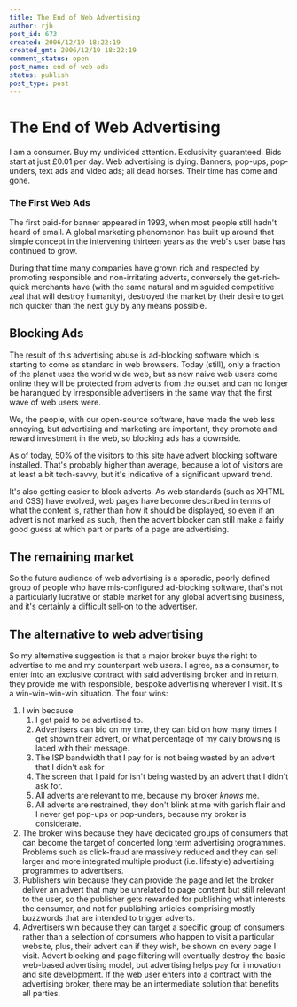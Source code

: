 ```yaml
---
title: The End of Web Advertising
author: rjb
post_id: 673
created: 2006/12/19 18:22:19
created_gmt: 2006/12/19 18:22:19
comment_status: open
post_name: end-of-web-ads
status: publish
post_type: post
---
```


# The End of Web Advertising

I am a consumer. Buy my undivided attention. Exclusivity guaranteed. Bids start at just £0.01 per day. Web advertising is dying. Banners, pop-ups, pop-unders, text ads and video ads; all dead horses. Their time has come and gone.

### The First Web Ads

The first paid-for banner appeared in 1993, when most people still hadn't heard of email.  A global marketing phenomenon has built up around that simple concept in the intervening thirteen years as the web's user base has continued to grow.

During that time many companies have grown rich and respected by promoting responsible and non-irritating adverts, conversely the get-rich-quick merchants have (with the same natural and misguided competitive zeal that will destroy humanity), destroyed the market by their desire to get rich quicker than the next guy by any means possible.

## Blocking Ads

The result of this advertising abuse is ad-blocking software which is starting to come as standard in web browsers. Today (still), only a fraction of the planet uses the world wide web, but as new naive web users come online they will be protected from adverts from the outset and can no longer be harangued by irresponsible advertisers in the same way that the first wave of web users were.

We, the people, with our open-source software, have made the web less annoying, but advertising and marketing are important, they promote and reward investment in the web, so blocking ads has a downside.

As of today, 50% of the visitors to this site have advert blocking software installed.  That's probably higher than average, because a lot of visitors are at least a bit tech-savvy, but it's indicative of a significant upward trend.

It's also getting easier to block adverts. As web standards (such as XHTML and CSS) have evolved, web pages have become described in terms of what the content is, rather than how it should be displayed, so even if an advert is not marked as such, then the advert blocker can still make a fairly good guess at which part or parts of a page are advertising.

## The remaining market

So the future audience of web advertising is a sporadic, poorly defined group of people who have mis-configured ad-blocking software, that's not a particularly lucrative or stable market for any global advertising business, and it's certainly a difficult sell-on to the advertiser.

## The alternative to web advertising

So my alternative suggestion is that a major broker buys the right to advertise to me and my counterpart web users. I agree, as a consumer, to enter into an exclusive contract with said advertising broker and in return, they provide me with responsible, bespoke advertising wherever I visit. It's a win-win-win-win situation. The four wins:

1.  I win because
    1.  I get paid to be advertised to.
    2.  Advertisers can bid on my time, they can bid on how many times I get shown their advert, or what percentage of my daily browsing is laced with their message.
    3.  The ISP bandwidth that I pay for is not being wasted by an advert that I didn't ask for
    4.  The screen that I paid for isn't being wasted by an advert that I didn't ask for.
    5.  All adverts are relevant to me, because my broker _knows_ me.
    6.  All adverts are restrained, they don't blink at me with garish flair and I never get pop-ups or pop-unders, because my broker is considerate.
2.  The broker wins because they have dedicated groups of consumers that can become the target of concerted long term advertising programmes. Problems such as click-fraud are massively reduced and they can sell larger and more integrated multiple product (i.e. lifestyle) advertising programmes to advertisers.
3.  Publishers win because they can provide the page and let the broker deliver an advert that may be unrelated to page content but still relevant to the user, so the publisher gets rewarded for publishing what interests the consumer, and not for publishing articles comprising mostly buzzwords that are intended to trigger adverts.
4.  Advertisers win because they can target a specific group of consumers rather than a selection of consumers who happen to visit a particular website, plus, their advert can if they wish, be shown on every page I visit. Advert blocking and page filtering will eventually destroy the basic web-based advertising model, but advertising helps pay for innovation and site development. If the web user enters into a contract with the advertising broker, there may be an intermediate solution that benefits all parties.
